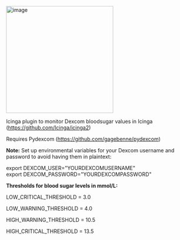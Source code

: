 <img width="291" alt="image" src="https://github.com/1eriklinde/icinga-dexcom-check/assets/108029729/d3ccf913-21fb-4cd3-ba22-10f01c821491">


Icinga plugin to monitor Dexcom bloodsugar values in Icinga (https://github.com/Icinga/icinga2)

Requires Pydexcom (https://github.com/gagebenne/pydexcom)

**Note:** Set up environmental variables for your Dexcom username and password to avoid having them in plaintext:

export DEXCOM_USER="YOURDEXCOMUSERNAME"<br>
export DEXCOM_PASSWORD="YOURDEXCOMPASSWORD"


**Thresholds for blood sugar levels in mmol/L:**

  LOW_CRITICAL_THRESHOLD = 3.0
  
  LOW_WARNING_THRESHOLD = 4.0
  
  HIGH_WARNING_THRESHOLD = 10.5
  
  HIGH_CRITICAL_THRESHOLD = 13.5
